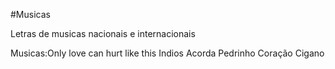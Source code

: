 #Musicas 

Letras de musicas nacionais e internacionais

Musicas:Only love can hurt like this
        Indios 
        Acorda Pedrinho
        Coração Cigano
